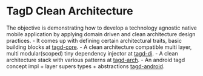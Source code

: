 # TagD Clean Architecture
The objective is demonstrating how to develop a technology agnostic native mobile application
by applying domain driven and clean architecture design practices.
    - It comes up with defining certain architectural traits, basic building blocks at
[tagd-core](https://github.com/pavan2you/kmm-clean-architecture/tree/master/architecture/kmm-tagd-core/TAGD_CORE.md).
    - A clean architecture compatible multi layer, multi modular(scoped) tiny dependency injector at
[tagd-di](https://github.com/pavan2you/kmm-clean-architecture/tree/master/architecture/kmm-tagd-di/TAGD_DI.md).
    - A clean architecture stack with various patterns at
[tagd-arch](https://github.com/pavan2you/kmm-clean-architecture/tree/master/architecture/kmm-tagd-arch/TAGD_ARCH.md).
    - An android tagd concept impl + layer supers types + abstractions
[tagd-android](https://github.com/pavan2you/kmm-clean-architecture/tree/master/architecture/kmm-tagd-android/TAGD_ANDROID.md).
